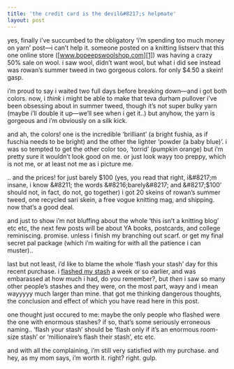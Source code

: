```yaml
---
title: 'the credit card is the devil&#8217;s helpmate'
layout: post
---
```


yes, finally i&#8217;ve succumbed to the obligatory &#8216;i&#8217;m spending too much money on yarn&#8217; post&#8212;i can&#8217;t help it. someone posted on a knitting listserv that this one online store ([www.bopeepswoolshop.com][1]) was having a crazy 50% sale on wool. i saw wool, didn&#8217;t want wool, but what i did see instead was rowan&#8217;s summer tweed in two gorgeous colors. for only $4.50 a skein! gasp. 

i&#8217;m proud to say i waited two full days before breaking down&#8212;and i got both colors. now, i *think* i might be able to make that teva durham pullover i&#8217;ve been obsessing about in summer tweed, though it&#8217;s not super bulky yarn (maybe i&#8217;ll double it up&#8212;we&#8217;ll see when i get it..) but anyhow, the yarn is gorgeous and i&#8217;m obviously on a silk kick. 

and ah, the colors! one is the incredible &#8216;brilliant&#8217; (a bright fushia, as if fuschia needs to be bright) and the other the lighter &#8216;powder (a baby blue)&#8217;. i was so tempted to get the other color too, &#8216;torrid&#8217; (pumpkin orange) but i&#8217;m pretty sure it wouldn&#8217;t look good on me. or just look wayy too preppy, which is not me, or at least not me as i picture me. 

.. and the prices! for just barely $100 (yes, you read that right, i&#8217;m insane, i know &#8211; the words &#8216;barely&#8217; and &#8217;$100&#8217; should not, in fact, do not, go together) i got 20 skeins of rowan&#8217;s summer tweed, one recycled sari skein, a free vogue knitting mag, and shipping. now that&#8217;s a good deal.

and just to show i&#8217;m not bluffing about the whole &#8216;this isn&#8217;t a knitting blog&#8217; etc etc, the next few posts will be about YA books, postcards, and college reminiscing. promise. unless i finish my branching out scarf. or get my final secret pal package (which i&#8217;m waiting for with all the patience i can muster)..

last but not least, i&#8217;d like to blame the whole &#8216;flash your stash&#8217; day for this recent purchase. i [flashed my stash][2] a week or so earlier, and was embarassed at how much i had, do you remember?, but *then* i saw so many other people&#8217;s stashes and they were, on the most part, wayy and i mean wayyyyy much larger than mine. that got me thinking dangerous thoughts, the conclusion and effect of which you have read here in this post. 

one thought just occured to me: maybe the only people who flashed were the one with enormous stashes? if so, that&#8217;s some seriously erroneous naming.. &#8216;flash your stash&#8217; should be &#8216;flash only if it&#8217;s an enormous room-size stash&#8217; or &#8216;millionaire&#8217;s flash their stash&#8217;, etc etc. 

and with all the complaining, i&#8217;m still very satisfied with my purchase. and hey, as my mom says, i&#8217;m worth it. right? right. gulp.

 [1]: http://www.bopeepswoolshop.com/
 [2]: http://mellowtrouble.net/journal/260/project-limbo